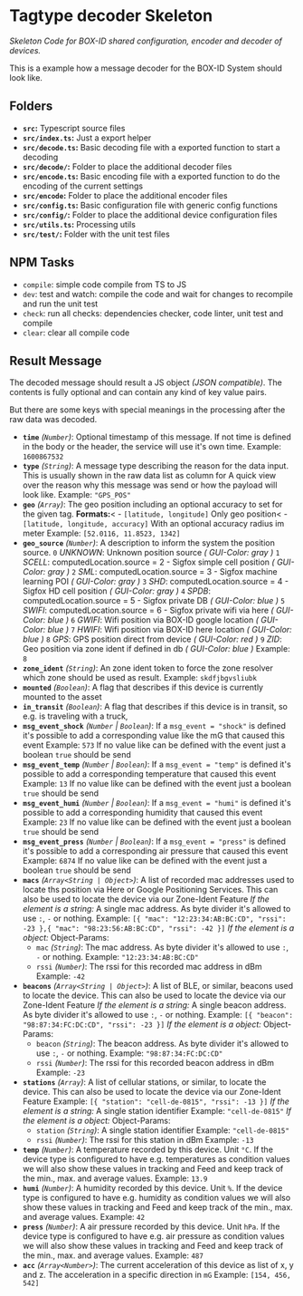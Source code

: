 # Tagtype decoder Skeleton

_Skeleton Code for BOX-ID shared configuration, encoder and decoder of devices._

This is a example how a message decoder for the BOX-ID System should look like.

## Folders

-   **`src`:** Typescript source files
-   **`src/index.ts`:** Just a export helper
-   **`src/decode.ts`:** Basic decoding file with a exported function to start a decoding
-   **`src/decode/`:** Folder to place the additional decoder files
-   **`src/encode.ts`:** Basic encoding file with a exported function to do the encoding of the current settings
-   **`src/encode`:** Folder to place the additional encoder files
-   **`src/config.ts`:** Basic configuration file with generic config functions
-   **`src/config/`:** Folder to place the additional device configuration files
-   **`src/utils.ts`:** Processing utils
-   **`src/test/`:** Folder with the unit test files

## NPM Tasks

-   `compile`: simple code compile from TS to JS
-   `dev`: test and watch: compile the code and wait for changes to recompile and run the unit test
-   `check`: run all checks: dependencies checker, code linter, unit test and compile
-   `clear`: clear all compile code

## Result Message

The decoded message should result a JS object _(JSON compatible)_.
The contents is fully optional and can contain any kind of key value pairs.

But there are some keys with special meanings in the processing after the raw data was decoded.

-   **`time`** _(`Number`)_: Optional timestamp of this message. If not time is defined in the body or the header, the service will use it's own time.
    Example: `1600867532`
-   **`type`** _(`String`)_: A message type describing the reason for the data input. This is usually shown in the raw data list as column for A quick view over the reason why this message was send or how the payload will look like.
    Example: `"GPS_POS"`
-   **`geo`** _(`Array`)_: The geo position including an optional accuracy to set for the given tag.
    **Formats:**< - `[latitude, longitude]` Only geo position< - `[latitude, longitude, accuracy]` With an optional accuracy radius im meter
    Example: `[52.0116, 11.8523, 1342]`
-   **`geo_source`** _(`Number`)_:
    A description to inform the system the position source.
    `0` _UNKNOWN_: Unknown position source _( GUI-Color: gray )_
    `1` _SCELL_: computedLocation.source = 2 - Sigfox simple cell position _( GUI-Color: gray )_
    `2` _SML_: computedLocation.source = 3 - Sigfox machine learning POI _( GUI-Color: gray )_
    `3` _SHD_: computedLocation.source = 4 - Sigfox HD cell position _( GUI-Color: gray )_
    `4` _SPDB_: computedLocation.source = 5 - Sigfox private DB _( GUI-Color: blue )_
    `5` _SWIFI_: computedLocation.source = 6 - Sigfox private wifi via here _( GUI-Color: blue )_
    `6` _GWIFI_: Wifi position via BOX-ID google location _( GUI-Color: blue )_
    `7` _HWIFI_: Wifi position via BOX-ID here location _( GUI-Color: blue )_
    `8` _GPS_: GPS position direct from device _( GUI-Color: red )_
    `9` _ZID_: Geo position via zone ident if defined in db _( GUI-Color: blue )_
    Example: `8`
-   **`zone_ident`** _(`String`)_: An zone ident token to force the zone resolver which zone should be used as result.
    Example: `skdfjbgvsliubk`
-   **`mounted`** _(`Boolean`)_: A flag that describes if this device is currently mounted to the asset
-   **`in_transit`** _(`Boolean`)_: A flag that describes if this device is in transit, so e.g. is traveling with a truck,
-   **`msg_event_shock`** _(`Number` | `Boolean`)_:
    If a `msg_event = "shock"` is defined it's possible to add a corresponding value like the mG that caused this event
    Example: `573`
    If no value like can be defined with the event just a boolean `true` should be send
-   **`msg_event_temp`** _(`Number` | `Boolean`)_:
    If a `msg_event = "temp"` is defined it's possible to add a corresponding temperature that caused this event
    Example: `13`
    If no value like can be defined with the event just a boolean `true` should be send
-   **`msg_event_humi`** _(`Number` | `Boolean`)_:
    If a `msg_event = "humi"` is defined it's possible to add a corresponding humidity that caused this event
    Example: `23`
    If no value like can be defined with the event just a boolean `true` should be send
-   **`msg_event_press`** _(`Number` | `Boolean`)_:
    If a `msg_event = "press"` is defined it's possible to add a corresponding air pressure that caused this event
    Example: `6874`
    If no value like can be defined with the event just a boolean `true` should be send
-   **`macs`** _(`Array<String | Object>`)_: A list of recorded mac addresses used to locate ths position via Here or Google Positioning Services. This can also be used to locate the device via our Zone-Ident Feature
    _If the element is a string:_ A single mac address. As byte divider it's allowed to use `:`, `-` or nothing.
    Example: `[{ "mac": "12:23:34:AB:BC:CD", "rssi": -23 },{ "mac": "98:23:56:AB:BC:CD", "rssi": -42 }]`
    _If the element is a object:_ Object-Params:
    -   `mac` _(`String`)_: The mac address. As byte divider it's allowed to use `:`, `-` or nothing.
        Example: `"12:23:34:AB:BC:CD"`
    -   `rssi` _(`Number`)_: The rssi for this recorded mac address in dBm
        Example: `-42`
-   **`beacons`** _(`Array<String | Object>`)_: A list of BLE, or similar, beacons used to locate the device. This can also be used to locate the device via our Zone-Ident Feature
    _If the element is a string:_ A single beacon address. As byte divider it's allowed to use `:`, `-` or nothing.
    Example: `[{ "beacon": "98:87:34:FC:DC:CD", "rssi": -23 }]`
    _If the element is a object:_ Object-Params:
    -   `beacon` _(`String`)_: The beacon address. As byte divider it's allowed to use `:`, `-` or nothing.
        Example: `"98:87:34:FC:DC:CD"`
    -   `rssi` _(`Number`)_: The rssi for this recorded beacon address in dBm
        Example: `-23`
-   **`stations`** _(`Array`)_: A list of cellular stations, or similar, to locate the device. This can also be used to locate the device via our Zone-Ident Feature
    Example: `[{ "station": "cell-de-0815", "rssi": -13 }]`
    _If the element is a string:_ A single station identifier
    Example: `"cell-de-0815"`
    _If the element is a object:_ Object-Params:
    -   `station` _(`String`)_: A single station identifier
        Example: `"cell-de-0815"`
    -   `rssi` _(`Number`)_: The rssi for this station in dBm
        Example: `-13`
-   **`temp`** _(`Number`)_: A temperature recorded by this device. Unit `°C`. If the device type is configured to have e.g. temperatures as condition values we will also show these values in tracking and Feed and keep track of the min., max. and average values.
    Example: `13.9`
-   **`humi`** _(`Number`)_: A humidity recorded by this device. Unit `%`. If the device type is configured to have e.g. humidity as condition values we will also show these values in tracking and Feed and keep track of the min., max. and average values.
    Example: `42`
-   **`press`** _(`Number`)_: A air pressure recorded by this device. Unit `hPa`. If the device type is configured to have e.g. air pressure as condition values we will also show these values in tracking and Feed and keep track of the min., max. and average values.
    Example: `487`
-   **`acc`** _(`Array<Number>`)_: The current acceleration of this device as list of x, y and z. The acceleration in a specific direction in `mG`
    Example: `[154, 456, 542]`
